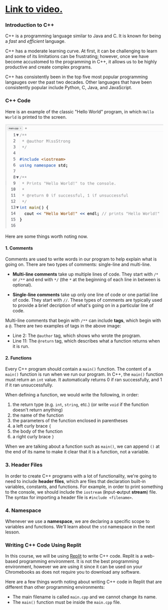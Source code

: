 # [Link to video.](...)

### Introduction to C++

C++ is a programming language similar to Java and C. It is known for being a *fast* and *efficient* language.

C++ has a moderate learning curve. At first, it can be challenging to learn and some of its limitations can be frustrating; however, once we have become accustomed to the programming in C++, it allows us to be highly productive and create complex programs.

C++ has consistently been in the top five most popular programming langauges over the past two decades. Other languages that have been consistently popular include Python, C, Java, and JavaScript.

### C++ Code

Here is an example of the classic "Hello World" program, in which `Hello World` is printed to the screen.

![](../../Images/Hello_World_C++_2.png)

Here are some things worth noting now.

#### 1. Comments

Comments are used to write words in our program to help explain what is going on. There are two types of comments: single-line and multi-line. 

* **Multi-line comments** take up multiple lines of code. They start with `/*` or `/**` and end with `*/` (the `*` at the beginning of each line in between is optional). 

* **Single-line comments** take up only one line of code or one partial line of code. They start with `//`. These types of comments are typically used to provide a brief decription of what's going on in a particular line of code.

Multi-line comments that begin with `/**` can include **tags**, which begin with a `@`. There are two examples of tags in the above image: 

* Line 2: The `@author` tag, which shows who wrote the program.
* Line 11: The `@return` tag, which describes what a function returns when it is run.

#### 2. Functions

Every C++ program should contain a `main()` function. The content of a `main()` function is run when we run our program. In C++, the `main()` function must return an `int` value. It automatically returns 0 if ran successfully, and 1 if it ran unsuccessfully.

When defining a function, we would write the following, in order:

1. the return type (e.g. `int`, `string`, etc.) (or write `void` if the function doesn't return anything)
4. the name of the function
5. the parameters of the function enclosed in parentheses
6. a left curly brace `{`
7. the body of the function
8. a right curly brace `}`

When we are talking about a function such as `main()`, we can append `()` at the end of its name to make it clear that it is a function, not a variable.

### 3. Header Files

In order to create C++ programs with a lot of functionality, we're going to need to include **header files**, which are files that declaration built-in variables, constants, and functions. For example, in order to print something to the console, we should include the `iostream` (**i**nput-**o**utput **stream**) file. The syntax for importing a header file is `#include <filename>`.

### 4. Namespace

Whenever we use a **namespace**, we are declaring a specific scope to variables and functions. We'll learn about the `std` namespace in the next lesson.

### Writing C++ Code Using Replit

In this course, we will be using [Replit](http://replit.com) to write C++ code. Replit is a web-based programming environment. It is not the best programming environment, however we are using it since it can be used on your Chromebooks as does not require you to download any software.

Here are a few things worth noting about writing C++ code in Replit that are different than other programming environments:

* The main filename is called `main.cpp` and we cannot change its name.
* The `main()` function must be inside the `main.cpp` file. 
